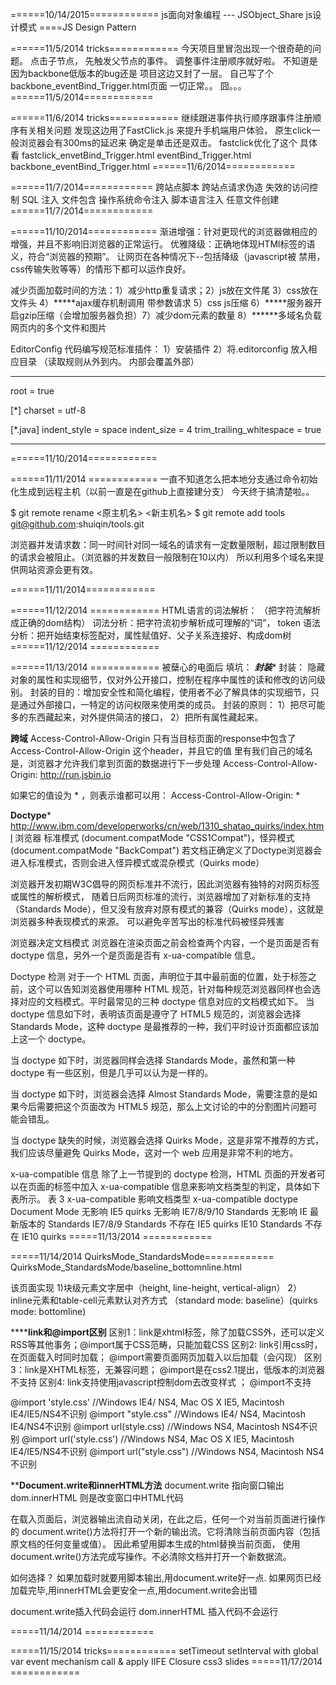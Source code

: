 ﻿======10/14/2015============
js面向对象编程 --- JSObject_Share
js设计模式  ====JS Design Pattern

======11/5/2014 tricks============
今天项目里冒泡出现一个很奇葩的问题。 
点击子节点， 先触发父节点的事件。
调整事件注册顺序就好啦。 不知道是因为backbone低版本的bug还是 项目这边又封了一层。
自己写了个backbone_eventBind_Trigger.html页面 一切正常。。 囧。。。
======11/5/2014============

======11/6/2014 tricks============
继续跟进事件执行顺序跟事件注册顺序有关相关问题
发现这边用了FastClick.js 来提升手机端用户体验， 原生click一般浏览器会有300ms的延迟来
确定是单击还是双击。 
fastclick优化了这个 具体看 
fastclick_envetBind_Trigger.html
eventBind_Trigger.html
backbone_eventBind_Trigger.html
======11/6/2014============

======11/7/2014============
跨站点脚本
跨站点请求伪造
失效的访问控制
SQL 注入
文件包含
操作系统命令注入
脚本语言注入
任意文件创建
======11/7/2014============

======11/10/2014============
渐进增强：针对更现代的浏览器做相应的增强，并且不影响旧浏览器的正常运行。
优雅降级：正确地体现HTMl标签的语义，符合“浏览器的预期”。 让网页在各种情况下--包括降级（javascript被
禁用，css传输失败等等）的情形下都可以运作良好。 

减少页面加载时间的方法：1）减少http重复请求；2）js放在文件尾 3）css放在文件头 4）*****ajax缓存机制调用 带参数请求
5）css js压缩 6）*****服务器开启gzip压缩（会增加服务器负担）7）减少dom元素的数量 8）******多域名负载网页内的多个文件和图片

EditorConfig 代码编写规范标准插件： 1）安装插件 2）将.editorconfig 放入相应目录  （读取规则从外到内。 内部会覆盖外部）
*********************************
root = true

[*]
charset = utf-8

[*.java]
indent_style = space
indent_size = 4
trim_trailing_whitespace = true
*********************************
======11/10/2014============

======11/11/2014 ============
一直不知道怎么把本地分支通过命令初始化生成到远程主机（以前一直是在github上直接建分支）
 今天终于搞清楚啦。。 

$ git remote rename <原主机名> <新主机名>
$ git remote add tools git@github.com:shuiqin/tools.git


浏览器并发请求数：同一时间针对同一域名的请求有一定数量限制，超过限制数目的请求会被阻止。（浏览器的并发数目一般限制在10以内）
  所以利用多个域名来提供网站资源会更有效。

======11/11/2014============


======11/12/2014 ============
HTML语言的词法解析： （把字符流解析成正确的dom结构）
词法分析：把字符流初步解析成可理解的“词”， token
语法分析：把开始结束标签配对，属性赋值好、父子关系连接好、构成dom树
======11/12/2014 ============

======11/13/2014 ============
被蘖心的电面后 填坑：
***封装****
封装： 隐藏对象的属性和实现细节，仅对外公开接口，控制在程序中属性的读和修改的访问级别。
封装的目的：增加安全性和简化编程，使用者不必了解具体的实现细节，只是通过外部接口，一特定的访问权限来使用类的成员。
封装的原则： 1）把尽可能多的东西藏起来，对外提供简洁的接口， 2）把所有属性藏起来。


****跨域****
Access-Control-Allow-Origin 
只有当目标页面的response中包含了Access-Control-Allow-Origin 这个header，并且它的值
里有我们自己的域名是，浏览器才允许我们拿到页面的数据进行下一步处理
Access-Control-Allow-Origin: http://run.jsbin.io

如果它的值设为 * ，则表示谁都可以用：
Access-Control-Allow-Origin: *


****Doctype***** http://www.ibm.com/developerworks/cn/web/1310_shatao_quirks/index.html
浏览器 标准模式 (document.compatMode  "CSS1Compat")，怪异模式 (document.compatMode  "BackCompat")
若文档正确定义了Doctype浏览器会进入标准模式，否则会进入怪异模式或混杂模式（Quirks mode）

浏览器开发初期W3C倡导的网页标准并不流行，因此浏览器有独特的对网页标签或属性的解析模式，
随着日后网页标准的流行，浏览器增加了对新标准的支持（Standards Mode），但又没有放弃对原有模式的兼容（Quirks mode），这就是浏览器多种表现模式的来源。
可以避免辛苦写出的标准代码被怪异残害

浏览器决定文档模式
浏览器在渲染页面之前会检查两个内容，一个是页面是否有 doctype 信息，另外一个是页面是否有 x-ua-compatible 信息。

Doctype 检测
对于一个 HTML 页面，<!DOCTYP >声明位于其中最前面的位置，处于<html>标签之前，这个<!DOCTYP >可以告知浏览器使用哪种 HTML 规范，针对每种规范浏览器同样也会选择对应的文档模式。平时最常见的三种 doctype 信息对应的文档模式如下。
当 doctype 信息如下时，表明该页面是遵守了 HTML5 规范的，浏览器会选择 Standards Mode，这种 doctype 是最推荐的一种，我们平时设计页面都应该加上这一个 doctype。
<!DOCTYPE html>
当 doctype 如下时，浏览器同样会选择 Standards Mode，虽然和第一种 doctype 有一些区别，但是几乎可以认为是一样的。
<!DOCTYPE HTML PUBLIC "-//W3C//DTD HTML 4.01//EN" "http://www.w3.org/TR/html4/strict.dtd">
当 doctype 如下时，浏览器会选择 Almost Standards Mode，需要注意的是如果今后需要把这个页面改为 HTML5 规范，那么上文讨论的<table>中的分割图片问题可能会错乱。
<!DOCTYPE HTML PUBLIC "-//W3C//DTD HTML 4.01 Transitional//EN" "http://www.w3.org/TR/html4/loose.dtd">
当 doctype 缺失的时候，浏览器会选择 Quirks Mode，这是非常不推荐的方式，我们应该尽量避免 Quirks Mode，这对一个 web 应用是非常不利的地方。

x-ua-compatible 信息
除了上一节提到的 doctype 检测，HTML 页面的开发者可以在页面的<head>标签中加入 x-ua-compatible 信息来影响文档类型的判定，具体如下表所示。
表 3 x-ua-compatible 影响文档类型
x-ua-compatible	doctype	Document Mode
<meta http-equiv="X-UA-Compatible" content="IE=5" >	无影响	IE5 quirks
<meta http-equiv="X-UA-Compatible" content="IE=7/8/9/10" >	无影响	IE7/8/9/10 Standards
<meta http-equiv="X-UA-Compatible" content="IE=Edge" >	无影响	IE 最新版本的 Standards
<meta http-equiv="X-UA-Compatible" content="IE=EmulateIE7/8/9" >	<!DOCTYPE html>	IE7/8/9 Standards
不存在	IE5 quirks
<meta http-equiv="X-UA-Compatible" content="IE=EmulateIE10" >	<!DOCTYPE html>	IE10 Standards
不存在	IE10 quirks
=====11/13/2014 ============


=====11/14/2014 QuirksMode_StandardsMode============
QuirksMode_StandardsMode/baseline_bottomnline.html

该页面实现 1)块级元素文字居中（height, line-height, vertical-align） 
2） inline元素和table-cell元素默认对齐方式 （standard mode: baseline）(quirks mode: bottomline)


************link和@import区别********
区别1：link是xhtml标签，除了加载CSS外，还可以定义RSS等其他事务；@import属于CSS范畴，只能加载CSS
区别2: link引用css时，在页面载入时同时加载； @import需要页面网页加载入以后加载（会闪现）
区别3：link是XHTML标签，无兼容问题； @import是在css2.1提出，低版本的浏览器不支持
区别4: link支持使用javascript控制dom去改变样式 ； @import不支持

@import 'style.css' //Windows IE4/ NS4, Mac OS X IE5, Macintosh IE4/IE5/NS4不识别
@import "style.css" //Windows IE4/ NS4, Macintosh IE4/NS4不识别
@import url(style.css) //Windows NS4, Macintosh NS4不识别
@import url('style.css') //Windows NS4, Mac OS X IE5, Macintosh IE4/IE5/NS4不识别
@import url("style.css") //Windows NS4, Macintosh NS4不识别


********Document.write和innerHTML方法******
document.write 指向窗口输出
dom.innerHTML 则是改变窗口中HTML代码

在载入页面后，浏览器输出流自动关闭，在此之后，任何一个对当前页面进行操作的
document.write()方法将打开一个新的输出流。它将清除当前页面内容（包括原文档的任何变量或值）。
因此希望用脚本生成的html替换当前页面， 使用document.write()方法完成写操作。不必清除文档并打开一个新数据流。

如何选择？
如果加载时就要用脚本输出,用document.write好一点.
如果网页已经加载完毕,用innerHTML会更安全一点,用document.write会出错

document.write插入代码会运行
dom.innerHTML 插入代码不会运行


=====11/14/2014 ============

=====11/15/2014 tricks============
setTimeout setInterval
with
global var
event mechanism
call & apply
IIFE
Closure
css3 slides
=====11/17/2014 ============